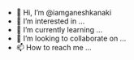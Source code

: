 - 👋 Hi, I’m @iamganeshkanaki
- 👀 I’m interested in ...
- 🌱 I’m currently learning ...
- 💞️ I’m looking to collaborate on ...
- 📫 How to reach me ...

<!---
iamganeshkanaki/iamganeshkanaki is a ✨ special ✨ repository because its `README.md` (this file) appears on your GitHub profile.
You can click the Preview link to take a look at your changes.
--->
